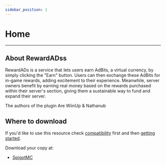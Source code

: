 ```yaml
---
sidebar_position: 1
---
```


# Home

---

## About RewardADss

RewardADs is a service that lets users earn AdBits, a virtual currency, 
by simply clicking the "Earn" button. Users can then exchange these AdBits 
for in-game rewards, adding excitement to their experience. Meanwhile, server 
owners benefit by earning real money based on the rewards purchased within their 
server's section, giving them a sustainable way to fund and expand their server.

The authors of the plugin Are WiinUp & Nathanub

## Where to download

If you'd like to use this resource check [compatibility](compatibility.md) first and then [getting started](/setup/plugin-installation.md).


Download your copy at:

- [SpigotMC](https://spi.rewardads.it)
